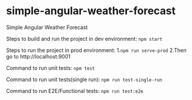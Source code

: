 # simple-angular-weather-forecast
Simple Angular Weather Forecast

Steps to build and run the project in dev environment:
    ``` npm start ```

Steps to run the project in prod environment:
    1.``` npm run serve-prod ```
    2.Then go to http://localhost:9001

Command to run unit tests:
    ``` npm test ```

Command to run unit tests(single run):
    ``` npm run test-single-run ```

Command to run E2E/Functional tests:
    ``` npm run test:e2e ```


